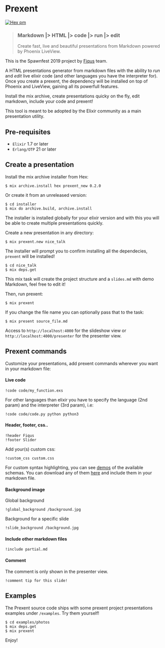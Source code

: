 # Prexent
[![Hex pm](http://img.shields.io/hexpm/v/prexent.svg?style=flat)](https://hex.pm/packages/prexent)

> ### Markdown |> HTML |> code |> run |> edit
> Create fast, live and beautiful presentations from Markdown powered by Phoenix LiveView.

This is the Spawnfest 2019 project by [Fiqus](https://github.com/fiqus) team.

A HTML presentations generator from markdown files with the ability to *run* and *edit* live elixir code (and other languages you have the interpreter for).
Once you create a prexent, the dependency will be installed on top of Phoenix and LiveView, gaining all its powerfull features.

Install the mix archive, create presentations quicky on the fly, edit markdown, include your code and prexent!

This tool is meant to be adopted by the Elixir community as a main presentation utility.

## Pre-requisites
  * `Elixir` 1.7 or later
  * `Erlang/OTP` 21 or later

## Create a presentation
Install the mix archive installer from Hex:

    $ mix archive.install hex prexent_new 0.2.0

Or create it from an unreleased version:

    $ cd installer
    $ mix do archive.build, archive.install

The installer is installed globally for your elixir version and with this you will be able to create multiple presentations quickly.

Create a new presentation in any directory:

    $ mix prexent.new nice_talk

The installer will prompt you to confirm installing all the dependecies, `prexent` will be installed!

    $ cd nice_talk
    $ mix deps.get

This mix task will create the project structure and a `slides.md` with demo Markdown, feel free to edit it!

Then, run prexent:

    $ mix prexent

If you change the file name you can optionally pass that to the task:

    $ mix present source_file.md

Access to `http://localhost:4000` for the slideshow view or `http://localhost:4000/presenter` for the presenter view.

## Prexent commands

Customize your presentations, add prexent commands wherever you want in your markdown file:

#### Live code
    !code code/my_function.exs

For other languages than elixir you have to specify the language (2nd param) and the interpreter (3rd param), i.e:

    !code code/code.py python python3

#### Header, footer, css..
    !header Fiqus
    !footer Slider

Add your(s) custom css:

    !custom_css custom.css

For custom syntax highlighting, you can see [demos](https://highlightjs.org/static/demo/) of the available schemas.
You can download any of them [here](https://github.com/highlightjs/highlight.js/tree/master/src/styles) and include them in your markdown file.

#### Background image
Global background

    !global_background /background.jpg

Background for a specific slide

    !slide_background /background.jpg

#### Include other markdown files
    !include partial.md

#### Comment
The comment is only shown in the presenter view.

    !comment tip for this slide!

## Examples

The Prexent source code ships with some prexent project presentations examples under `/examples`.
Try them yourself!

    $ cd examples/photos
    $ mix deps.get
    $ mix prexent

Enjoy!